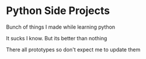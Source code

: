 # Python Side Projects

Bunch of things I made while learning python

It sucks I know. But its better than nothing

There all prototypes so don't expect me to update them
